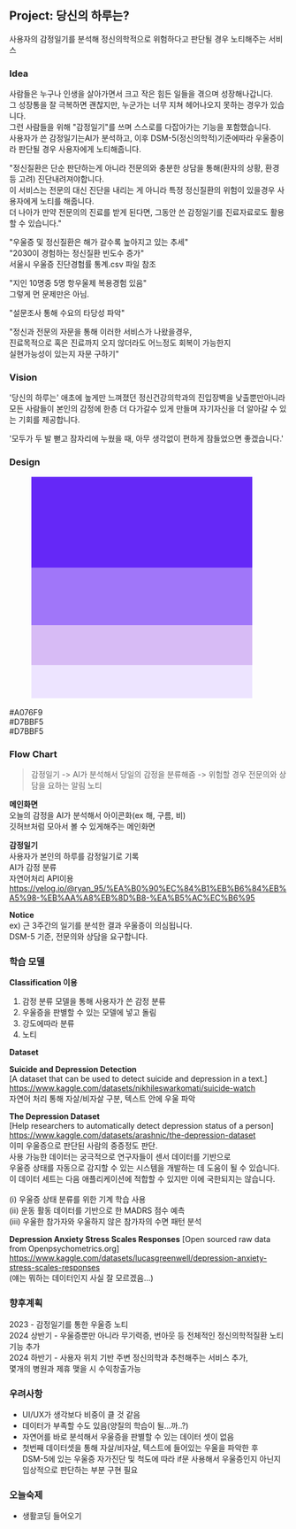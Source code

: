 ## Project: 당신의 하루는?
사용자의 감정일기를 분석해 정신의학적으로 위험하다고 판단될 경우 노티해주는 서비스

### Idea
사람들은 누구나 인생을 살아가면서 크고 작은 힘든 일들을 겪으며 성장해나갑니다.   
그 성장통을 잘 극복하면 괜찮지만, 누군가는 너무 지쳐 헤어나오지 못하는 경우가 있습니다.   
그런 사람들을 위해 "감정일기"를 쓰며 스스로를 다잡아가는 기능을 포함했습니다.   
사용자가 쓴 감정일기는AI가 분석하고, 이후 DSM-5(정신의학적)기준에따라 우울증이라 판단될 경우 사용자에게 노티해줍니다.   

"정신질환은 단순 판단하는게 아니라 전문의와 충분한 상담을 통해(환자의 상황, 환경 등 고려) 진단내려져야합니다.   
이 서비스는 전문의 대신 진단을 내리는 게 아니라 특정 정신질환의 위험이 있을경우 사용자에게 노티를 해줍니다.   
더 나아가 만약 전문의의 진료를 받게 된다면, 그동안 쓴 감정일기를 진료자료로도 활용할 수 있습니다."

"우울증 및 정신질환은 해가 갈수록 높아지고 있는 추세"<br>
"2030이 경험하는 정신질환 빈도수 증가"<br>
서울시 우울증 진단경험률 통계.csv 파일 참조<br>

"지인 10명중 5명 항우울제 복용경험 있음"<br>
그렇게 먼 문제만은 아님.<br>

"설문조사 통해 수요의 타당성 파악"<br>



"정신과 전문의 자문을 통해 이러한 서비스가 나왔을경우, <br>
진료목적으로 혹은 진료까지 오지 않더라도 어느정도 회복이 가능한지<br>
실현가능성이 있는지 자문 구하기"


### Vision
'당신의 하루는' 애초에 높게만 느껴졌던 정신건강의학과의 진입장벽을 낮출뿐만아니라<br>
모든 사람들이 본인의 감정에 한층 더 다가갈수 있게 만들며 자기자신을 더 알아갈 수 있는 기회를 제공합니다.<br>

'모두가 두 발 뻗고 잠자리에 누웠을 때, 아무 생각없이 편하게 잠들었으면 좋겠습니다.'

### Design
<figure>
    <img src="https://github.com/xxbeann/GCP_AI/blob/main/08_GCP%20%EA%B8%B0%EB%B0%98%20%ED%94%84%EB%A1%9C%EC%A0%9D%ED%8A%B8/Color%20Hunt%20Palette%206528f7a076f9d7bbf5ede4ff.png">
</figure>
#A076F9<br>
#D7BBF5<br>
#D7BBF5<br>

### Flow Chart

> 감정일기 -> AI가 분석해서 당일의 감정을 분류해줌 -> 위험할 경우 전문의와 상담을 요하는 알림 노티

**메인화면**<br>
오늘의 감정을 AI가 분석해서 아이콘화(ex 해, 구름, 비)<br>
깃허브처럼 모아서 볼 수 있게해주는 메인화면<br>

**감정일기**<br>
사용자가 본인의 하루를 감정일기로 기록<br>
AI가 감정 분류<br>
자연어처리 API이용<br>
https://velog.io/@ryan_95/%EA%B0%90%EC%84%B1%EB%B6%84%EB%A5%98-%EB%AA%A8%EB%8D%B8-%EA%B5%AC%EC%B6%95

**Notice**<br>
ex) 근 3주간의 일기를 분석한 결과 우울증이 의심됩니다.<br>
DSM-5 기준, 전문의와 상담을 요구합니다.

### 학습 모델

**Classification 이용**<br>

1. 감정 분류 모델을 통해 사용자가 쓴 감정 분류
2. 우울증을 판별할 수 있는 모델에 넣고 돌림
3. 강도에따라 분류
4. 노티

**Dataset**

**Suicide and Depression Detection**<br>
[A dataset that can be used to detect suicide and depression in a text.]<br>
https://www.kaggle.com/datasets/nikhileswarkomati/suicide-watch<br>
자연어 처리 통해 자살/비자살 구분, 텍스트 안에 우울 파악<br>

**The Depression Dataset**<br>
[Help researchers to automatically detect depression status of a person]<br>
https://www.kaggle.com/datasets/arashnic/the-depression-dataset<br>
이미 우울증으로 판단된 사람의 중증정도 판단.<br>
사용 가능한 데이터는 궁극적으로 연구자들이 센서 데이터를 기반으로<br>
우울증 상태를 자동으로 감지할 수 있는 시스템을 개발하는 데 도움이 될 수 있습니다.<br>
이 데이터 세트는 다음 애플리케이션에 적합할 수 있지만 이에 국한되지는 않습니다.<br>
<br>
(i) 우울증 상태 분류를 위한 기계 학습 사용<br>
(ii) 운동 활동 데이터를 기반으로 한 MADRS 점수 예측<br>
(iii) 우울한 참가자와 우울하지 않은 참가자의 수면 패턴 분석<br>

**Depression Anxiety Stress Scales Responses**
[Open sourced raw data from Openpsychometrics.org]<br>
https://www.kaggle.com/datasets/lucasgreenwell/depression-anxiety-stress-scales-responses<br>
(얘는 뭐하는 데이터인지 사실 잘 모르겠음...)

### 향후계획
2023 - 감정일기를 통한 우울증 노티<br>
2024 상반기 - 우울증뿐만 아니라 무기력증, 번아웃 등 전체적인 정신의학적질환 노티기능 추가<br>
2024 하반기 - 사용자 위치 기반 주변 정신의학과 추천해주는 서비스 추가,<br>
몇개의 병원과 제휴 맺을 시 수익창출가능

### 우려사항
- UI/UX가 생각보다 비중이 클 것 같음
- 데이터가 부족할 수도 있음(양질의 학습이 될...까..?)
- 자연어를 바로 분석해서 우울증을 판별할 수 있는 데이터 셋이 없음
- 첫번째 데이터셋을 통해 자살/비자살, 텍스트에 들어있는 우울을 파악한 후 <br>
DSM-5에 있는 우울증 자가진단 및 척도에 따라 if문 사용해서 우울증인지 아닌지 임상적으로 판단하는 부분 구현 필요

### 오늘숙제
- 생활코딩 들어오기

